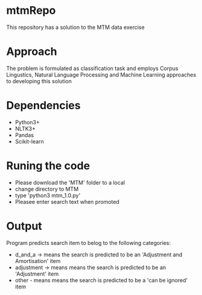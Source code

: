 # mtmRepo
This repository has a solution to the MTM data exercise

# Approach 
The problem is formulated as classification task and employs Corpus Lingustics, Natural Language Processing and Machine Learning approaches to developing this solution

# Dependencies
* Python3+
* NLTK3+ 
* Pandas 
* Scikit-learn 

# Runing the code
* Please download the 'MTM' folder to a local 
* change directory to MTM 
* type 'python3  mtm_1.0.py'
* Pleasee enter search text when promoted 

# Output
Program predicts search item to belog to the following categories:

* d_and_a -> means the search  is predicted to be an 'Adjustment and Amortisation' item
* adjustment -> means means the search  is predicted to be an 'Adjustment' item
* other - means means the search  is predicted to be  a 'can be ignored' item


